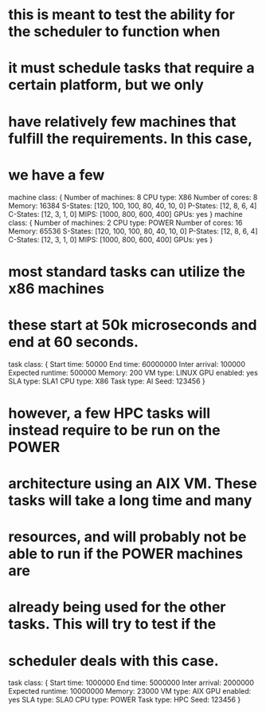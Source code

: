 # this is meant to test the ability for the scheduler to function when
# it must schedule tasks that require a certain platform, but we only
# have relatively few machines that fulfill the requirements. In this case,
# we have a few
machine class:
{
        Number of machines: 8
        CPU type: X86
        Number of cores: 8
        Memory: 16384
        S-States: [120, 100, 100, 80, 40, 10, 0]
        P-States: [12, 8, 6, 4]
        C-States: [12, 3, 1, 0]
        MIPS: [1000, 800, 600, 400]
        GPUs: yes
}
machine class:
{
        Number of machines: 2
        CPU type: POWER
        Number of cores: 16
        Memory: 65536
        S-States: [120, 100, 100, 80, 40, 10, 0]
        P-States: [12, 8, 6, 4]
        C-States: [12, 3, 1, 0]
        MIPS: [1000, 800, 600, 400]
        GPUs: yes
}

# most standard tasks can utilize the x86 machines
# these start at 50k microseconds and end at 60 seconds.
task class:
{
        Start time: 50000
        End time: 60000000
        Inter arrival: 100000 
        Expected runtime: 500000
        Memory: 200
        VM type: LINUX
        GPU enabled: yes
        SLA type: SLA1
        CPU type: X86
        Task type: AI
        Seed: 123456
}

# however, a few HPC tasks will instead require to be run on the POWER
# architecture using an AIX VM. These tasks will take a long time and many
# resources, and will probably not be able to run if the POWER machines are
# already being used for the other tasks. This will try to test if the 
# scheduler deals with this case.
task class:
{
        Start time: 1000000
        End time: 5000000
        Inter arrival: 2000000
        Expected runtime: 10000000
        Memory: 23000
        VM type: AIX
        GPU enabled: yes
        SLA type: SLA0
        CPU type: POWER
        Task type: HPC
        Seed: 123456
}